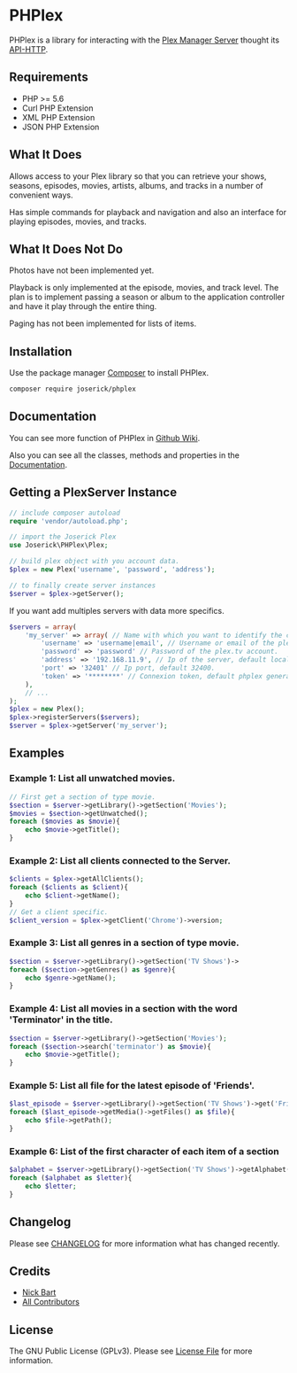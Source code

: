 
# PHPlex

PHPlex is a library for interacting with the [Plex Manager Server](https://www.plex.tv) thought its [API-HTTP](https://github.com/Arcanemagus/plex-api/wiki/Plex-Web-API-Overview).

## Requirements

 - PHP >= 5.6
 - Curl PHP Extension
 - XML PHP Extension
 - JSON PHP Extension

## What It Does
Allows access to your Plex library so that you can retrieve your shows, seasons, episodes, movies, artists, albums, and tracks in a number of convenient ways.

Has simple commands for playback and navigation and also an interface for playing episodes, movies, and tracks.

## What It Does Not Do
Photos have not been implemented yet.

Playback is only implemented at the episode, movies, and track level. The plan is to implement passing a season or album to the application controller and have it play through the entire thing.

Paging has not been implemented for lists of items.

## Installation

Use the package manager [Composer](https://getcomposer.org/) to install PHPlex.

```bash
composer require joserick/phplex
```
## Documentation
You can see more function of PHPlex in [Github Wiki](https://github.com/joserick/phplex/wiki).

Also you can see all the classes, methods and properties  in the [Documentation](http://docs.joserick.com/phplex/index.html).
## Getting a PlexServer Instance

```php
// include composer autoload
require 'vendor/autoload.php';

// import the Joserick Plex
use Joserick\PHPlex\Plex;

// build plex object with you account data.
$plex = new Plex('username', 'password', 'address');

// to finally create server instances
$server = $plex->getServer();
```
If you want add multiples  servers with data  more specifics.
```php
$servers = array(
	'my_server' => array( // Name with which you want to identify the configuration of the server.
		'username' => 'username|email', // Username or email of the plex.tv account.
		'password' => 'password' // Password of the plex.tv account.
		'address' => '192.168.11.9', // Ip of the server, default localhost.
		'port' => '32401' // Ip port, default 32400.
		'token' => '********' // Connexion token, default phplex generate one.
	),
	// ...
);
$plex = new Plex();
$plex->registerServers($servers);
$server = $plex->getServer('my_server');
```
## Examples
### Example 1: List all unwatched movies.
```php
// First get a section of type movie.
$section = $server->getLibrary()->getSection('Movies');
$movies = $section->getUnwatched();
foreach ($movies as $movie){
	echo $movie->getTitle();
}
```
### Example 2: List all clients connected to the Server.
```php
$clients = $plex->getAllClients();
foreach ($clients as $client){
	echo $client->getName();
}
// Get a client specific.
$client_version = $plex->getClient('Chrome')->version;
```
### Example 3: List all genres in a section of type movie.
```php
$section = $server->getLibrary()->getSection('TV Shows')->
foreach ($section->getGenres() as $genre){
	echo $genre->getName();
}
```
### Example 4: List all movies in a section with the word 'Terminator' in the title.
```php
$section = $server->getLibrary()->getSection('Movies');
foreach ($section->search('terminator') as $movie){
	echo $movie->getTitle();
}
```
### Example 5: List all file for the latest episode of 'Friends'.
```php
$last_episode = $server->getLibrary()->getSection('TV Shows')->get('Friends')->getEpisodes()[-1];
foreach ($last_episode->getMedia()->getFiles() as $file){
	echo $file->getPath();
}
```
### Example 6: List of the first character of each item of a section
```php
$alphabet = $server->getLibrary()->getSection('TV Shows')->getAlphabet();
foreach ($alphabet as $letter){
	echo $letter;
}
```
## Changelog
Please see [CHANGELOG](https://github.com/joserick/phplex/blob/master/CHANGELOG.md) for more information what has changed recently.
## Credits

 - [Nick Bart](https://github.com/nickbart)
 - [All Contributors](https://github.com/joserick/phplex/graphs/contributors)

## License

The GNU Public License (GPLv3). Please see [License File](https://github.com/joserick/phplex/blob/master/LICENSE) for more information.
